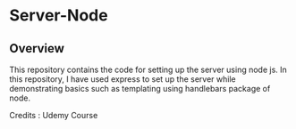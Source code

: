# Server-Node

## Overview
This repository contains the code for setting up the server using node js. In this repository, I have used express to set up the server while demonstrating basics such as templating using handlebars package of node.

Credits : Udemy Course 
